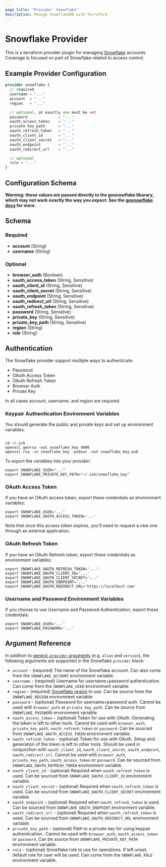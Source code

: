 ```yaml
---
page_title: "Provider: Snowflake"
description: Manage SnowflakeDB with Terraform.
---
```


# Snowflake Provider

This is a terraform provider plugin for managing [Snowflake](https://www.snowflake.com/) accounts.
Coverage is focused on part of Snowflake related to access control.


## Example Provider Configuration

```terraform
provider snowflake {
  // required
  username = "..."
  account  = "..."
  region   = "..."

  // optional, at exactly one must be set
  password              = "..."
  oauth_access_token    = "..."
  private_key_path      = "..."
  oauth_refresh_token   = "..."
  oauth_client_id       = "..."
  oauth_client_secret   = "..."
  oauth_endpoint        = "..."
  oauth_redirect_url    = "..."

  // optional
  role = "..."
}
```

## Configuration Schema

**Warning: these values are passed directly to the gosnowflake libarary, which may not work exactly the way you expect. See the [gosnowflake docs](https://godoc.org/github.com/snowflakedb/gosnowflake#hdr-Connection_Parameters) for more.**

<!-- schema generated by tfplugindocs -->
## Schema

### Required

- **account** (String)
- **username** (String)

### Optional

- **browser_auth** (Boolean)
- **oauth_access_token** (String, Sensitive)
- **oauth_client_id** (String, Sensitive)
- **oauth_client_secret** (String, Sensitive)
- **oauth_endpoint** (String, Sensitive)
- **oauth_redirect_url** (String, Sensitive)
- **oauth_refresh_token** (String, Sensitive)
- **password** (String, Sensitive)
- **private_key** (String, Sensitive)
- **private_key_path** (String, Sensitive)
- **region** (String)
- **role** (String)

## Authentication

The Snowflake provider support multiple ways to authenticate:

* Password
* OAuth Access Token
* OAuth Refresh Token
* Browser Auth
* Private Key

In all cases account, username, and region are required.

### Keypair Authentication Environment Variables

You should generate the public and private keys and set up environment variables.

```shell

cd ~/.ssh
openssl genrsa -out snowflake_key 4096
openssl rsa -in snowflake_key -pubout -out snowflake_key.pub
```

To export the variables into your provider:

```shell
export SNOWFLAKE_USER="..."
export SNOWFLAKE_PRIVATE_KEY_PATH="~/.ssh/snowflake_key"
```

### OAuth Access Token

If you have an OAuth access token, export these credentials as environment variables:

```shell
export SNOWFLAKE_USER='...'
export SNOWFLAKE_OAUTH_ACCESS_TOKEN='...'
```

Note that once this access token expires, you'll need to request a new one through an external application.

### OAuth Refresh Token

If you have an OAuth Refresh token, export these credentials as environment variables:

```shell
export SNOWFLAKE_OAUTH_REFRESH_TOKEN='...'
export SNOWFLAKE_OAUTH_CLIENT_ID='...'
export SNOWFLAKE_OAUTH_CLIENT_SECRET='...'
export SNOWFLAKE_OAUTH_ENDPOINT='...'
export SNOWFLAKE_OAUTH_REDIRECT_URL='https://localhost.com'
```

### Username and Password Environment Variables

If you choose to use Username and Password Authentication, export these credentials:

```shell
export SNOWFLAKE_USER='...'
export SNOWFLAKE_PASSWORD='...'
```

## Argument Reference

In addition to [generic `provider` arguments](https://www.terraform.io/docs/configuration/providers.html)
(e.g. `alias` and `version`), the following arguments are supported in the Snowflake
 `provider` block:

* `account` - (required) The name of the Snowflake account. Can also come from the
  `SNOWFLAKE_ACCOUNT` environment variable.
* `username` - (required) Username for username+password authentication. Can come from the
  `SNOWFLAKE_USER` environment variable.
* `region` - (required) [Snowflake region](https://docs.snowflake.com/en/user-guide/intro-regions.html) to use. Can be source from the `SNOWFLAKE_REGION` environment variable.
* `password` - (optional) Password for username+password auth. Cannot be used with `browser_auth` or
  `private_key_path`. Can be source from `SNOWFLAKE_PASSWORD` environment variable.
* `oauth_access_token` - (optional) Token for use with OAuth. Generating the token is left to other
  tools. Cannot be used with `browser_auth`, `private_key_path`, `oauth_refresh_token` or `password`. 
  Can be sourced from `SNOWFLAKE_OAUTH_ACCESS_TOKEN` environment variable.
* `oauth_refresh_token` - (optional) Token for use with OAuth. Setup and generation of the token is 
  left to other tools. Should be used in conjunction with `oauth_client_id`, `oauth_client_secret`, 
  `oauth_endpoint`, `oauth_redirect_url`. Cannot be used with `browser_auth`, `private_key_path`, 
  `oauth_access_token` or `password`. Can be sourced from `SNOWFLAKE_OAUTH_REFRESH_TOKEN` environment 
  variable.
* `oauth_client_id` - (optional) Required when `oauth_refresh_token` is used. Can be sourced from 
  `SNOWFLAKE_OAUTH_CLIENT_ID` environment variable.
* `oauth_client_secret` - (optional) Required when `oauth_refresh_token` is used. Can be sourced from 
  `SNOWFLAKE_OAUTH_CLIENT_SECRET` environment variable.
* `oauth_endpoint` - (optional) Required when `oauth_refresh_token` is used. Can be sourced from 
  `SNOWFLAKE_OAUTH_ENDPOINT` environment variable.
* `oauth_redirect_url` - (optional) Required when `oauth_refresh_token` is used. Can be sourced from 
  `SNOWFLAKE_OAUTH_REDIRECT_URL` environment variable. 
* `private_key_path` - (optional) Path to a private key for using keypair authentication.. Cannot be
  used with `browser_auth`, `oauth_access_token` or `password`. Can be source from
  `SNOWFLAKE_PRIVATE_KEY_PATH` environment variable.
* `role` - (optional) Snowflake role to use for operations. If left unset, default role for user
  will be used. Can come from the `SNOWFLAKE_ROLE` environment variable.
  
